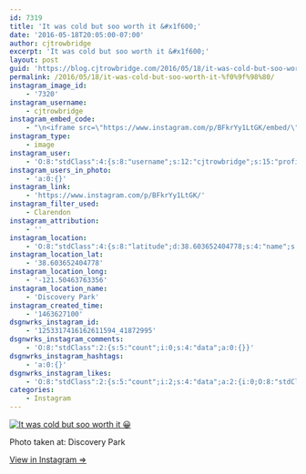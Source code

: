 ```yaml
---
id: 7319
title: 'It was cold but soo worth it &#x1f600;'
date: '2016-05-18T20:05:00-07:00'
author: cjtrowbridge
excerpt: 'It was cold but soo worth it &#x1f600;'
layout: post
guid: 'https://blog.cjtrowbridge.com/2016/05/18/it-was-cold-but-soo-worth-it-%f0%9f%98%80/'
permalink: /2016/05/18/it-was-cold-but-soo-worth-it-%f0%9f%98%80/
instagram_image_id:
    - '7320'
instagram_username:
    - cjtrowbridge
instagram_embed_code:
    - "\n<iframe src=\"https://www.instagram.com/p/BFkrYy1LtGK/embed/\" width=\"612\" height=\"710\" frameborder=\"0\" scrolling=\"no\" allowtransparency=\"true\" class=\"insta-image-embed\"></iframe>\n"
instagram_type:
    - image
instagram_user:
    - 'O:8:"stdClass":4:{s:8:"username";s:12:"cjtrowbridge";s:15:"profile_picture";s:96:"https://scontent.cdninstagram.com/t51.2885-19/s150x150/12081186_1759494767611229_280555941_a.jpg";s:2:"id";s:8:"41872995";s:9:"full_name";s:13:"CJ Trowbridge";}'
instagram_users_in_photo:
    - 'a:0:{}'
instagram_link:
    - 'https://www.instagram.com/p/BFkrYy1LtGK/'
instagram_filter_used:
    - Clarendon
instagram_attribution:
    - ''
instagram_location:
    - 'O:8:"stdClass":4:{s:8:"latitude";d:38.603652404778;s:4:"name";s:14:"Discovery Park";s:9:"longitude";d:-121.50463763356;s:2:"id";i:4198463;}'
instagram_location_lat:
    - '38.603652404778'
instagram_location_long:
    - '-121.50463763356'
instagram_location_name:
    - 'Discovery Park'
instagram_created_time:
    - '1463627100'
dsgnwrks_instagram_id:
    - '1253317416162611594_41872995'
dsgnwrks_instagram_comments:
    - 'O:8:"stdClass":2:{s:5:"count";i:0;s:4:"data";a:0:{}}'
dsgnwrks_instagram_hashtags:
    - 'a:0:{}'
dsgnwrks_instagram_likes:
    - 'O:8:"stdClass":2:{s:5:"count";i:2;s:4:"data";a:2:{i:0;O:8:"stdClass":4:{s:8:"username";s:6:"brapho";s:15:"profile_picture";s:96:"https://scontent.cdninstagram.com/t51.2885-19/s150x150/12917889_120060101732927_1413097570_a.jpg";s:2:"id";s:10:"3160572626";s:9:"full_name";s:10:"Brandon P.";}i:1;O:8:"stdClass":4:{s:8:"username";s:10:"codybob408";s:15:"profile_picture";s:86:"https://scontent.cdninstagram.com/t51.2885-19/11333468_1598809997034388_40474002_a.jpg";s:2:"id";s:8:"28944771";s:9:"full_name";s:10:"Cody avina";}}}'
categories:
    - Instagram
---
```


[![It was cold but soo worth it 😀](https://blog.cjtrowbridge.com/wp-content/uploads/2016/05/1463627100-1-1.jpg)](https://www.instagram.com/p/BFkrYy1LtGK/)

Photo taken at: Discovery Park

[View in Instagram ⇒](https://www.instagram.com/p/BFkrYy1LtGK/)